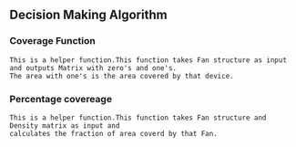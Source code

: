 ## Decision Making Algorithm
### Coverage Function
```
This is a helper function.This function takes Fan structure as input and outputs Matrix with zero's and one's. 
The area with one's is the area covered by that device. 
```

### Percentage covereage
```
This is a helper function.This function takes Fan structure and Density matrix as input and 
calculates the fraction of area coverd by that Fan.
``` 
